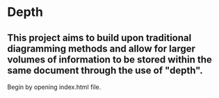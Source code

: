 # Depth

## This project aims to build upon traditional diagramming methods and allow for larger volumes of information to be stored within the same document through the use of "depth".

Begin by opening index.html file.
